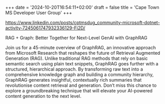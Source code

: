 +++
date = '2024-10-20T16:54:11+02:00'
draft = false
title = 'Cape Town MS Developer User Group'
+++

https://www.linkedin.com/posts/cptmsdug_community-microsoft-dotnet-activity-7245061747932336129-Fi2D/

RAG + Graph: Better Together for Next-Level GenAI with GraphRAG

Join us for a 45-minute overview of GraphRAG, an innovative approach from Microsoft Research that reshapes the future of Retrieval Augmented Generation (RAG). Unlike traditional RAG methods that rely on basic semantic search using plain text snippets, GraphRAG goes further with a structured, hierarchical approach. By transforming raw text into a comprehensive knowledge graph and building a community hierarchy, GraphRAG generates insightful, contextually rich summaries that revolutionise content retrieval and generation. Don’t miss this chance to explore a groundbreaking technique that will elevate your AI-powered content generation to the next level.